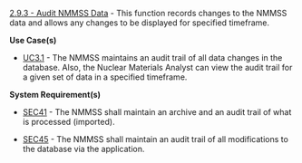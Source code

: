 <a href="https://dev.azure.com/Link-Technologies/NMMSS%20Requirements/_workitems/edit/839/" target="_blank">2.9.3 - Audit NMMSS Data</a> - This function records changes to the NMMSS data and allows any changes to be displayed for specified timeframe.





**Use Case(s)**

-  <a href="https://dev.azure.com/Link-Technologies/NMMSS%20Requirements/_workitems/edit/279/" target="_blank">UC3.1</a> - The NMMSS maintains an audit trail of all data changes in the database. Also, the Nuclear Materials Analyst can view the audit trail for a given set of data in a specified timeframe.

**System Requirement(s)**

-  <a href="https://dev.azure.com/Link-Technologies/NMMSS%20Requirements/_workitems/edit/280/" target="_blank">SEC41</a> - The NMMSS shall maintain an archive and an audit trail of what is processed (imported).

-  <a href="https://dev.azure.com/Link-Technologies/NMMSS%20Requirements/_workitems/edit/281/" target="_blank">SEC45</a> - The NMMSS shall maintain an audit trail of all modifications to the database via the application.